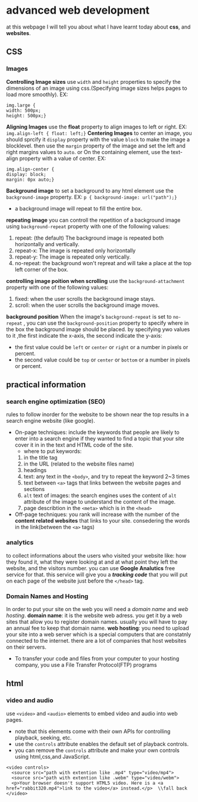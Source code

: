 # advanced web development  
at this webpage I will tell you about what I have learnt today about **css**, and **websites**.
## CSS
### Images
**Controlling Image sizes**
use `width` and `height` properties to specify the dimensions of an image using css.(Specifying image sizes helps pages to load more smoothly). EX:
```
img.large {
width: 500px;
height: 500px;}
```
**Aligning Images**
use the **float** property to align images to left or right.
EX: `img.align-left { float: left;}`
**Centering Images**
to center an image, you should sprcify it `display` property with the value `block` to make the image a blocklevel.
then use the `margin` property of the image and set the left and right margins values to `auto`. or On the containing element, use the text-align property with a value of center. EX:
```
img.align-center {
display: block;
margin: 0px auto;}
```
**Background image**
to set a background to any html element use the `background-image` property. EX:
`p { background-image: url("path");}`
  * a background image will repeat to fill the entire box.

**repeating image**
you can controll the repetition of a background image using `background-repeat` property with one of the following values:
1. repeat: (the default) The background image is repeated both horizontally and vertically.
2. repeat-x: The image is repeated only horizontally
3. repeat-y: The image is repeated only vertically.
4. no-repeat: the background won't repreat and will take a place at the top left corner of the box.  

**controlling image poition when scrolling**
use the `background-attachment` property with one of the following values:
1. fixed: when the user scrolls the background image stays.
2. scroll: when the user scrolls the background image moves.

**background position**
When the image's `background-repeat` is set to `no-repeat` , you can use the `background-position` property to specify where in the box the background image should be placed. by specifying ywo values to it ,the first indicate the x-axis, the second indicate the y-axis:
  * the first value could be `left` or `center` or `right` or a number in pixels or percent.
  * the second value could be `top` or `center` or `bottom` or a number in pixels or percent.  

## practical information
### search engine optimization (SEO)
rules to follow inorder for the website to be shown near the top results in a search engine website (like google).
  * On-page techniques: include the keywords that people are likely to enter into a search engine if they wanted to find a topic that your site cover it in in the text and HTML code of the site.
    * where to put keywords:
    1. in the title tag
    2. in the URL (related to the website files name)
    3. headings
    4. text: any text in the `<body>`, and try to repeat the keyword 2~3 times
    5. text between `<a>` tags that links between the website pages and sections
    6. `alt` text of images: the search engines uses the content of `alt` attribute of the image to understand the content of the image.
    7. page describtion in the `<meta>` which is in the `<head>`
  * Off-page techniques: you rank will increase with the number of the **content related websites** that links to your site. consedering the words in the link(between the `<a>` tags)

### analytics
to collect informations about the users who visited your website like: how they found it, what they were looking at and at what point they left the website, and the visitors number. you can use **Google Analutics** free service for that.
this service will give you a ***tracking code*** that you will put on each page of the website just before the `</head>` tag.
### Domain Names and Hosting
In order to put your site on the web you will need a *domain name* and *web hosting*.
**domain name**: it is the website web adress. you get it by a web sites that allow you to register domain names. usually you will have to pay an annual fee to keep that domain name.
**web hosting**: you need to upload your site into a web server which is a special computers that are constatnly connected to the internet. there are a lot of companies that host websites on their servers.
  * To transfer your code and files from your computer to your hosting company, you use a File Transfer Protocol(FTP) programs

## html
### video and audio
use `<video>` and `<audio>` elements to embed video and audio into web pages.
  * note that this elements come with their own APIs for controlling playback, seeking, etc.
  * use the `controls` attribute enables the default set of playback controls.
  * you can remove the `controls` attribute and make your own controls using html,css,and JavaScript.
```
<video controls>
  <source src="path with extention like .mp4" type="video/mp4">
  <source src="path with extention like .webm" type="video/webm">
  <p>Your browser doesn't support HTML5 video. Here is a <a href="rabbit320.mp4">link to the video</a> instead.</p>  \\fall back
</video>
```
